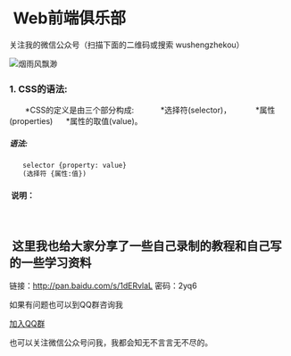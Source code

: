 #  Web前端俱乐部

关注我的微信公众号（扫描下面的二维码或搜索 wushengzhekou）  

![烟雨风飘渺](http://www.1990tu.com/i/20170616142631qqx.jpeg)

###  1. CSS的语法:  
　　*CSS的定义是由三个部分构成:  
　　  *选择符(selector)，  
　　  *属性(properties)  
      *属性的取值(value)。  
      
#####  语法:  
```html
　　selector {property: value}   
　　(选择符 {属性:值})
```
####  说明：


  
##  这里我也给大家分享了一些自己录制的教程和自己写的一些学习资料  
链接：http://pan.baidu.com/s/1dERvlaL 密码：2yq6  

如果有问题也可以到QQ群咨询我  

[加入QQ群](http://shang.qq.com/wpa/qunwpa?idkey=7778213778b4e241a0f361e0339e91195c30ea9bff36fa9e040be091b0f3ecd0)

也可以关注微信公众号问我，我都会知无不言言无不尽的。  

